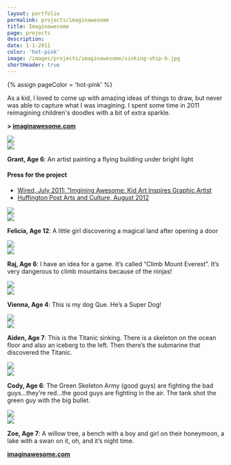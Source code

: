 ```yaml
---
layout: portfolio
permalink: projects/imaginawesome
title: Imaginawesome
page: projects
description:
date: 1-1-2011
color: 'hot-pink'
image: /images/projects/imaginawesome/sinking-ship-b.jpg
shortHeader: true
---
```

{% assign pageColor =  'hot-pink' %}

<div class="pb5 f4 lh-copy">
    <section>
        <div class="pt4 mw8-l">
            <p>
                As a kid, I loved to come up with amazing ideas of things to draw, but never was able to capture what I was imagining. I spent some time in 2011 reimagining children's doodles with a bit of extra sparkle.
            </p>
        </div>
        <p class="f3 mb5 pb4 bb b--{{pageColor}}">
            <strong>> <a href="http://imaginawesome.com">imaginawesome.com</a></strong>
        </p>
    </section>
    <section class="cf mb5 tc">
        <div class="fl w-100 w-50-ns tr"><img src="/images/projects/imaginawesome/artist-a.jpg" /></div>
        <div class="fl w-100 w-50-ns tl"><img src="/images/projects/imaginawesome/artist-b.jpg" /></div>
        <p class="f4 mid-gray tc pt4 cb">
            <strong>Grant, Age 6</strong>: An artist painting a flying building under bright light
        </p>
    </section>
    <div class="pb5">
        <div class="w-100 w-50-ns ml-auto-ns mr-auto-ns pa4-ns ba-ns b--{{pageColor}}">
            <h4 class="f3 ma0 pa0 mb4">Press for the project</h4>
            <ul class="list f5 ma0 pa0 bold">
                <li class="ma0 pa0 mb2">
                    <a href="https://www.wired.com/2011/07/imagining-awesome-kid-art-inspires-graphic-artist/">
                        Wired, July 2011: "Imgining Awesome: Kid Art Inspires Graphic Artist
                    </a>
                </li>
                <li class="ma0 pa0 mb2">
                    <a href="https://www.huffingtonpost.com/2012/04/12/garrett-miller_n_1419143.html">
                        Huffington Post Arts and Culture, August 2012
                    </a>
                </li>
            </ul>
        </div>
    </div>
    <section class="cf mb5 pb5 tc bb b--{{pageColor}}">
        <div class="fl w-100 w-50-ns tr"><img src="/images/projects/imaginawesome/doorway-a.jpg" /></div>
        <div class="fl w-100 w-50-ns tl"><img src="/images/projects/imaginawesome/doorway-b.jpg" /></div>
        <p class="f4 mid-gray tc pt4 cb">
            <strong>Felicia, Age 12</strong>: A little girl discovering a magical land after opening a door
        </p>
    </section>
    <section class="cf mb5 pb5 tc bb b--{{pageColor}}">
        <div class="fl w-100 w-50-ns tr"><img src="/images/projects/imaginawesome/ninja-a.jpg" /></div>
        <div class="fl w-100 w-50-ns tl"><img src="/images/projects/imaginawesome/ninja-b.jpg" /></div>
        <p class="f4 mid-gray tc pt4 cb">
            <strong>Raj, Age 6</strong>: I have an idea for a game. It’s called “Climb Mount Everest”. It’s very dangerous to climb mountains because of the ninjas!
        </p>
    </section>
    <section class="cf mb5 pb5 tc bb b--{{pageColor}}">
        <div class="fl w-100 w-50-ns tr"><img src="/images/projects/imaginawesome/que-the-dog-a.jpg" /></div>
        <div class="fl w-100 w-50-ns tl"><img src="/images/projects/imaginawesome/que-the-dog-b.jpg" /></div>
        <p class="f4 mid-gray tc pt4 cb">
            <strong>Vienna, Age 4</strong>: This is my dog Que. He’s a Super Dog!
        </p>
    </section>
    <section class="cf mb5 pb5 tc bb b--{{pageColor}}">
        <div class="fl w-100 w-50-ns tr"><img src="/images/projects/imaginawesome/sinking-ship-a.jpg" /></div>
        <div class="fl w-100 w-50-ns tl"><img src="/images/projects/imaginawesome/sinking-ship-b.jpg" /></div>
        <p class="f4 mid-gray tc pt4 cb">
            <strong>Aiden, Age 7</strong>: This is the Titanic sinking. There is a skeleton on the ocean floor and also an iceberg to the left. Then there’s the submarine that discovered the Titanic.
        </p>
    </section>
    <section class="cf mb5 pb5 tc bb b--{{pageColor}}">
        <div class="fl w-100 w-50-ns tr"><img src="/images/projects/imaginawesome/war-a.jpg" /></div>
        <div class="fl w-100 w-50-ns tl"><img src="/images/projects/imaginawesome/war-b.jpg" /></div>
        <p class="f4 mid-gray tc pt4 cb">
            <strong>Cody, Age 6</strong>: The Green Skeleton Army (good guys) are fighting the bad guys…they’re red…the good guys are fighting in the air. The tank shot the green guy with the big bullet.
        </p>
    </section>
    <section class="cf mb5 pb5 tc bb b--{{pageColor}}">
        <div class="fl w-100 w-50-ns tr"><img src="/images/projects/imaginawesome/willow-a.jpg" /></div>
        <div class="fl w-100 w-50-ns tl"><img src="/images/projects/imaginawesome/willow-b.jpg" /></div>
        <p class="f4 mid-gray tc pt4 cb">
            <strong>Zoe, Age 7</strong>: A willow tree, a bench with a boy and girl on their honeymoon, a lake with a swan on it, oh, and it’s night time.
        </p>
    </section>
    <p class="f2 mb4 pb4 tc">
        <strong><a href="http://imaginawesome.com">imaginawesome.com</a></strong>
    </p>

</div>

